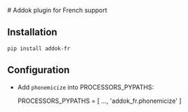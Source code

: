 # Addok plugin for French support

## Installation

    pip install addok-fr


## Configuration

- Add `phonemicize` into PROCESSORS_PYPATHS:

    PROCESSORS_PYPATHS = [
        …,
        'addok_fr.phonemicize'
    ]
